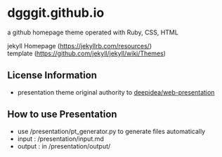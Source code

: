 # dgggit.github.io

a github homepage theme operated with Ruby, CSS, HTML

jekyll Homepage (https://jekyllrb.com/resources/)  
template (https://github.com/jekyll/jekyll/wiki/Themes)

## License Information
- presentation theme
original authority to [deepidea/web-presentation](https://github.com/deepidea/web-presentation)

## How to use Presentation
- use /presentation/pt_generator.py to generate files automatically
- input : /presentation/input.md
- output : in /presentation/output/

